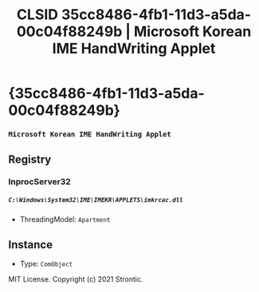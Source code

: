 ﻿---
title: "CLSID 35cc8486-4fb1-11d3-a5da-00c04f88249b | Microsoft Korean IME HandWriting Applet"
excerpt: What is COM-Object CLSID 35cc8486-4fb1-11d3-a5da-00c04f88249b?
---

# {35cc8486-4fb1-11d3-a5da-00c04f88249b}

### `Microsoft Korean IME HandWriting Applet`

## Registry


### InprocServer32

##### `C:\Windows\System32\IME\IMEKR\APPLETS\imkrcac.dll`
* ThreadingModel: `Apartment`

## Instance

* Type: `ComObject`

MIT License. Copyright (c) 2021 Strontic.


